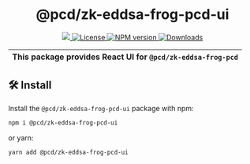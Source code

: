 <p align="center">
    <h1 align="center">
        @pcd/zk-eddsa-frog-pcd-ui
    </h1>
</p>

<p align="center">
    <a href="https://github.com/proofcarryingdata">
        <img src="https://img.shields.io/badge/project-PCD-blue.svg?style=flat-square">
    </a>
    <a href="https://github.com/proofcarryingdata/zupass/blob/main/packages/zk-eddsa-frog-pcd-ui/LICENSE">
        <img alt="License" src="https://img.shields.io/badge/license-GPL--3.0-green.svg?style=flat-square">
    </a>
    <a href="https://www.npmjs.com/package/@pcd/zk-eddsa-frog-pcd-ui">
        <img alt="NPM version" src="https://img.shields.io/npm/v/@pcd/zk-eddsa-frog-pcd?style=flat-square" />
    </a>
    <a href="https://npmjs.org/package/@pcd/zk-eddsa-frog-pcd-ui">
        <img alt="Downloads" src="https://img.shields.io/npm/dm/@pcd/zk-eddsa-frog-pcd-ui.svg?style=flat-square" />
    </a>
</p>

| This package provides React UI for `@pcd/zk-eddsa-frog-pcd` |
| ----------------------------------------------------------- |

## 🛠 Install

Install the `@pcd/zk-eddsa-frog-pcd-ui` package with npm:

```bash
npm i @pcd/zk-eddsa-frog-pcd-ui
```

or yarn:

```bash
yarn add @pcd/zk-eddsa-frog-pcd-ui
```
